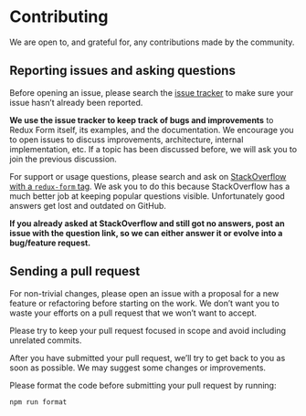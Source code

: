 # Contributing

We are open to, and grateful for, any contributions made by the community.

## Reporting issues and asking questions

Before opening an issue, please search the [issue tracker](https://github.com/erikras/redux-form/issues) to make sure your issue hasn’t already been reported.

**We use the issue tracker to keep track of bugs and improvements** to Redux Form itself, its examples, and the documentation. We encourage you to open issues to discuss improvements, architecture, internal implementation, etc. If a topic has been discussed before, we will ask you to join the previous discussion.

For support or usage questions, please search and ask on [StackOverflow with a `redux-form` tag](https://stackoverflow.com/questions/tagged/redux-form). We ask you to do this because StackOverflow has a much better job at keeping popular questions visible. Unfortunately good answers get lost and outdated on GitHub.

**If you already asked at StackOverflow and still got no answers, post an issue with the question link, so we can either answer it or evolve into a bug/feature request.**

## Sending a pull request

For non-trivial changes, please open an issue with a proposal for a new feature or refactoring before starting on the work. We don’t want you to waste your efforts on a pull request that we won’t want to accept.

Please try to keep your pull request focused in scope and avoid including unrelated commits.

After you have submitted your pull request, we’ll try to get back to you as soon as possible. We may suggest some changes or improvements.

Please format the code before submitting your pull request by running:

```
npm run format
```
